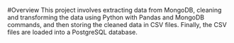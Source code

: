 #Overview
This project involves extracting data from MongoDB, cleaning and transforming the data using Python with Pandas and MongoDB commands, and then storing the cleaned data in CSV files. Finally, the CSV files are loaded into a PostgreSQL database.